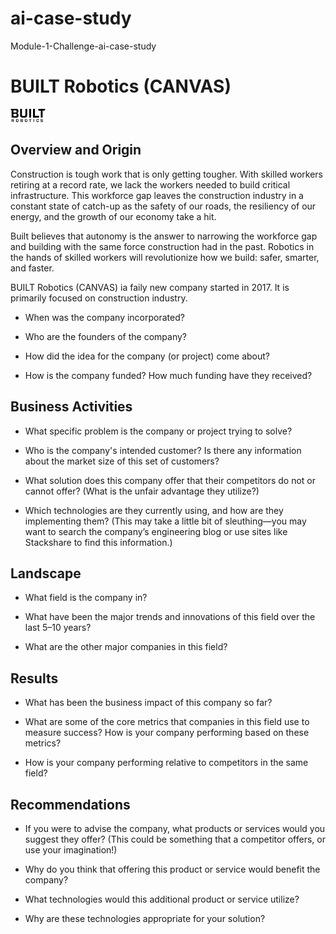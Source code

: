 # ai-case-study
Module-1-Challenge-ai-case-study

# BUILT Robotics (CANVAS)
![Built Robotics](./images/buildroboticsimg.png?raw=true)

## Overview and Origin

Construction is tough work that is only getting tougher. With skilled workers retiring at a record rate, we lack the workers needed to build critical infrastructure. This workforce gap leaves the construction industry in a constant state of catch-up as the safety of our roads, the resiliency of our energy, and the growth of our economy take a hit.

Built believes that autonomy is the answer to narrowing the workforce gap and building with the same force construction had in the past. Robotics in the hands of skilled workers will revolutionize how we build: safer, smarter, and faster.

BUILT Robotics (CANVAS) ia faily new company started in 2017. It is primarily focused on construction industry.

* When was the company incorporated?

* Who are the founders of the company?

* How did the idea for the company (or project) come about?

* How is the company funded? How much funding have they received?

## Business Activities

* What specific problem is the company or project trying to solve?

* Who is the company's intended customer? Is there any information about the market size of this set of customers?

* What solution does this company offer that their competitors do not or cannot offer? (What is the unfair advantage they utilize?)

* Which technologies are they currently using, and how are they implementing them? (This may take a little bit of sleuthing&mdash;you may want to search the company’s engineering blog or use sites like Stackshare to find this information.)

## Landscape

* What field is the company in?

* What have been the major trends and innovations of this field over the last 5&ndash;10 years?

* What are the other major companies in this field?

## Results

* What has been the business impact of this company so far?

* What are some of the core metrics that companies in this field use to measure success? How is your company performing based on these metrics?

* How is your company performing relative to competitors in the same field?

## Recommendations

* If you were to advise the company, what products or services would you suggest they offer? (This could be something that a competitor offers, or use your imagination!)

* Why do you think that offering this product or service would benefit the company?

* What technologies would this additional product or service utilize?

* Why are these technologies appropriate for your solution?